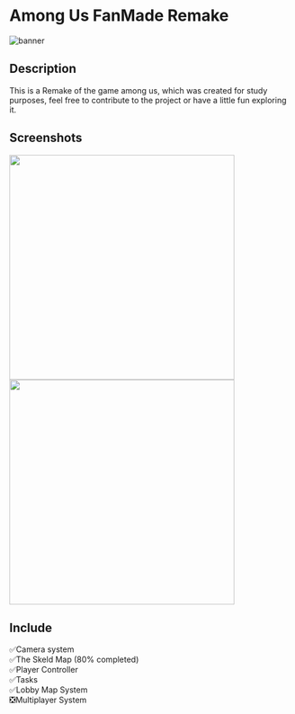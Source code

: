 # Among Us FanMade Remake

![banner](https://cdn.discordapp.com/attachments/764285531793915954/804561070240956446/banner.png)

## Description ##

This is a Remake of the game among us, which was created for study purposes, feel free to contribute to the project or have a little fun exploring it.

## Screenshots ##

<img src="https://cdn.discordapp.com/attachments/764285531793915954/804546144155074591/unknown.png" width="400"> <img src="https://cdn.discordapp.com/attachments/764285531793915954/804564107973885982/unknown.png" width="400">

## Include ##

✅Camera system <br />
✅The Skeld Map (80% completed) <br />
✅Player Controller <br />
✅Tasks <br />
✅Lobby Map System <br />
❎Multiplayer System <br />


